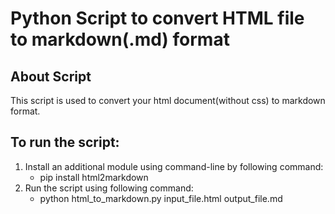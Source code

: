 # Python Script to convert HTML file to markdown(.md) format

## About Script
This script is used to convert your html document(without css) to markdown format.

## To run the script:
1. Install an additional module using command-line by following command: 
   * pip install html2markdown
2. Run the script using following command:
   * python html_to_markdown.py input_file.html output_file.md
